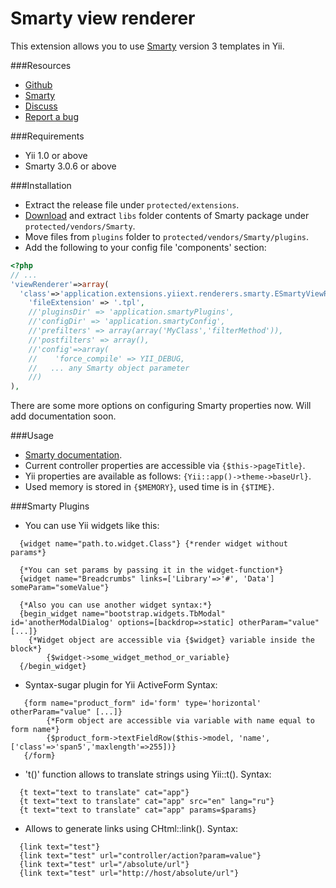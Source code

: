 Smarty view renderer
====================

This extension allows you to use [Smarty](http://www.smarty.net/) version 3 templates in Yii.

###Resources
* [Github](https://github.com/yiiext/smarty-renderer)
* [Smarty](http://www.smarty.net/)
* [Discuss](http://www.yiiframework.com/forum/index.php?/topic/4925-smarty-view-renderer/)
* [Report a bug](https://github.com/yiiext/smarty-renderer/issues)

###Requirements
* Yii 1.0 or above
* Smarty 3.0.6 or above

###Installation
* Extract the release file under `protected/extensions`.
* [Download](http://www.smarty.net/download.php) and extract `libs` folder contents of Smarty package under `protected/vendors/Smarty`.
* Move files from `plugins` folder to `protected/vendors/Smarty/plugins`.
* Add the following to your config file 'components' section:

~~~php
<?php
// ...
'viewRenderer'=>array(
  'class'=>'application.extensions.yiiext.renderers.smarty.ESmartyViewRenderer',
    'fileExtension' => '.tpl',
    //'pluginsDir' => 'application.smartyPlugins',
    //'configDir' => 'application.smartyConfig',
    //'prefilters' => array(array('MyClass','filterMethod')),
    //'postfilters' => array(),
    //'config'=>array(
    //    'force_compile' => YII_DEBUG,
    //   ... any Smarty object parameter
    //)
),
~~~
There are some more options on configuring Smarty properties now. Will add documentation soon.

###Usage
* [Smarty documentation](http://www.smarty.net/docs.php).
* Current controller properties are accessible via `{$this->pageTitle}`.
* Yii properties are available as follows: `{Yii::app()->theme->baseUrl}`.
* Used memory is stored in `{$MEMORY}`, used time is in `{$TIME}`.

###Smarty Plugins
* You can use Yii widgets like this: 
~~~
  {widget name="path.to.widget.Class"} {*render widget without params*}

  {*You can set params by passing it in the widget-function*}
  {widget name="Breadcrumbs" links=['Library'=>'#', 'Data'] someParam="someValue"}
  
  {*Also you can use another widget syntax:*}
  {begin_widget name="bootstrap.widgets.TbModal" id='anotherModalDialog' options=[backdrop=>static] otherParam="value" [...]}
	{*Widget object are accessible via {$widget} variable inside the block*}
        {$widget->some_widget_method_or_variable} 
  {/begin_widget} 
~~~

* Syntax-sugar plugin for Yii ActiveForm
Syntax:
~~~
   {form name="product_form" id='form' type='horizontal' otherParam="value" [...]}
		{*Form object are accessible via variable with name equal to form name*}
        {$product_form->textFieldRow($this->model, 'name', ['class'=>'span5','maxlength'=>255])}
   {/form} 
~~~

* 't()' function allows to translate strings using Yii::t().
Syntax:
~~~
  {t text="text to translate" cat="app"}
  {t text="text to translate" cat="app" src="en" lang="ru"}
  {t text="text to translate" cat="app" params=$params}
~~~

* Allows to generate links using CHtml::link().
 Syntax:
~~~
  {link text="test"}
  {link text="test" url="controller/action?param=value"}
  {link text="test" url="/absolute/url"}
  {link text="test" url="http://host/absolute/url"}
~~~